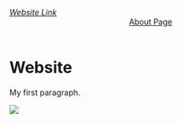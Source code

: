 <!DOCTYPE html>
<html>
<head>
	<a color="black" href="https://danish0311.github.io/Website/"><em>Website Link</em></a>
	<header><a href="https://github.com/Danish0311/Website/blob/gh-pages/about.html">About Page</a></header>
</head>
<body>
<h1 class="blue">Website</h1>
<p>My first paragraph.</p>
<img src="https://encrypted-tbn0.gstatic.com/images?q=tbn:ANd9GcTQbc2K8jkkV9cp5902PZVYlP1bWZhJKqsgz3cL5UJ1Qso-53yx"></image>
</body>
</html>